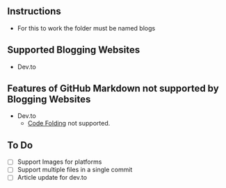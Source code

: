 ## Instructions

- For this to work the folder must be named blogs

## Supported Blogging Websites

- Dev.to

## Features of GitHub Markdown not supported by Blogging Websites

- Dev.to
  - [Code Folding](https://gist.github.com/pierrejoubert73/902cc94d79424356a8d20be2b382e1ab) not supported.

## To Do

- [ ] Support Images for platforms
- [ ] Support multiple files in a single commit
- [ ] Article update for dev.to
